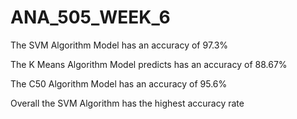 # ANA_505_WEEK_6
The SVM Algorithm Model has an accuracy of 97.3%



The K Means Algorithm Model predicts has an accuracy of 88.67%




The C50 Algorithm Model has an accuracy of 95.6%




Overall the SVM Algorithm has the highest accuracy rate
